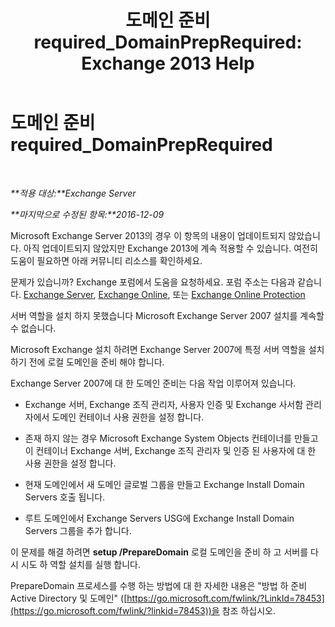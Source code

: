 ﻿---
title: '도메인 준비 required_DomainPrepRequired: Exchange 2013 Help'
TOCTitle: 도메인 준비 required_DomainPrepRequired
ms:assetid: f6feae6f-7404-4b1f-887f-ed63c26a6bcd
ms:mtpsurl: https://technet.microsoft.com/ko-kr/library/ms.exch.setupreadiness.domainpreprequired(v=EXCHG.150)
ms:contentKeyID: 50484519
ms.date: 05/22/2018
mtps_version: v=EXCHG.150
ms.translationtype: MT
---

# 도메인 준비 required\_DomainPrepRequired

 

_**적용 대상:**Exchange Server_

_**마지막으로 수정된 항목:**2016-12-09_

Microsoft Exchange Server 2013의 경우 이 항목의 내용이 업데이트되지 않았습니다. 아직 업데이트되지 않았지만 Exchange 2013에 계속 적용할 수 있습니다. 여전히 도움이 필요하면 아래 커뮤니티 리소스를 확인하세요.

문제가 있습니까? Exchange 포럼에서 도움을 요청하세요. 포럼 주소는 다음과 같습니다. [Exchange Server](https://go.microsoft.com/fwlink/p/?linkid=60612), [Exchange Online](https://go.microsoft.com/fwlink/p/?linkid=267542), 또는 [Exchange Online Protection](https://go.microsoft.com/fwlink/p/?linkid=285351)

서버 역할을 설치 하지 못했습니다 Microsoft Exchange Server 2007 설치를 계속할 수 없습니다.

Microsoft Exchange 설치 하려면 Exchange Server 2007에 특정 서버 역할을 설치 하기 전에 로컬 도메인을 준비 해야 합니다.

Exchange Server 2007에 대 한 도메인 준비는 다음 작업 이루어져 있습니다.

  - Exchange 서버, Exchange 조직 관리자, 사용자 인증 및 Exchange 사서함 관리자에서 도메인 컨테이너 사용 권한을 설정 합니다.

  - 존재 하지 않는 경우 Microsoft Exchange System Objects 컨테이너를 만들고이 컨테이너 Exchange 서버, Exchange 조직 관리자 및 인증 된 사용자에 대 한 사용 권한을 설정 합니다.

  - 현재 도메인에서 새 도메인 글로벌 그룹을 만들고 Exchange Install Domain Servers 호출 됩니다.

  - 루트 도메인에서 Exchange Servers USG에 Exchange Install Domain Servers 그룹을 추가 합니다.

이 문제를 해결 하려면 **setup /PrepareDomain** 로컬 도메인을 준비 하 고 서버를 다시 시도 하 역할 설치를 실행 합니다.

PrepareDomain 프로세스를 수행 하는 방법에 대 한 자세한 내용은 "방법 하 준비 Active Directory 및 도메인" ([https://go.microsoft.com/fwlink/?LinkId=78453](https://go.microsoft.com/fwlink/?linkid=78453))을 참조 하십시오.

